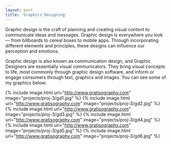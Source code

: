 ```yaml
---
layout: post
title: 'Graphics Designing'
---
```


Graphic design is the craft of planning and creating visual content to communicate ideas and messages. Graphic design is everywhere you look — from billboards to cereal boxes to mobile apps. Through incorporating different elements and principles, these designs can influence our perception and emotions.

Graphic design is also known as communication design, and Graphic Designers are essentially visual communicators. They bring visual concepts to life, most commonly through graphic design software, and inform or engage consumers through text, graphics and images. You can see some of my graphics below:

{% include image.html url="http://www.gratisography.com" image="projects/proj-3/gd1.jpg" %}
{% include image.html url="http://www.gratisography.com" image="projects/proj-3/gd2.jpg" %}
{% include image.html url="http://www.gratisography.com" image="projects/proj-3/gd3.jpg" %}
{% include image.html url="http://www.gratisography.com" image="projects/proj-3/gd4.jpg" %}
{% include image.html url="http://www.gratisography.com" image="projects/proj-3/gd5.jpg" %}
{% include image.html url="http://www.gratisography.com" image="projects/proj-3/gd6.jpg" %}
